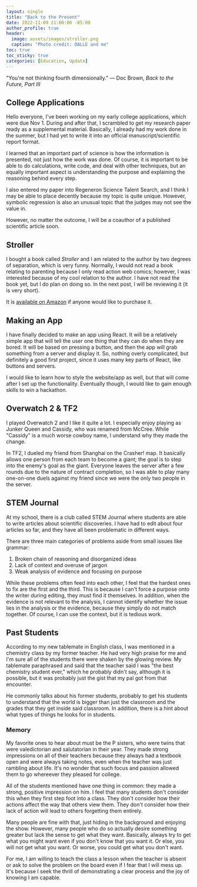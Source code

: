 ```yaml
---
layout: single
title: "Back to the Present"
date: 2022-11-09 21:00:00 -05:00
author_profile: true
header: 
  image: assets/images/stroller.png
  caption: "Photo credit: DALLE and me"
toc: true
toc_sticky: true
categories: [Education, Update]
---
```


"You're not thinking fourth dimensionally." — Doc Brown, *Back to the Future, Part III*

## College Applications
Hello everyone, I've been working on my early college applications, which were due Nov 1. During and after that, I scrambled to get my research paper ready as a supplemental material. Basically, I already had my work done in the summer, but I had yet to write it into an official manuscript/scientific report format. 

I learned that an important part of science is how the information is presented, not just how the work was done. Of course, it is important to be able to do calculations, write code, and deal with other techniques, but an equally important aspect is understanding the purpose and explaining the reasoning behind every step. 

I also entered my paper into Regeneron Science Talent Search, and I think I may be able to place decently because my topic is quite unique. However, symbolic regression is also an unusual topic that the judges may not see the value in. 

However, no matter the outcome, I will be a coauthor of a published scientific article soon. 

## Stroller
I bought a book called *Stroller* and I am related to the author by two degrees of separation, which is very funny. Normally, I would not read a book relating to parenting because I only read action web comics; however, I was interested because of my cool relation to the author. I have not read the book yet, but I do plan on doing so. In the next post, I will be reviewing it (it is very short).

It is [available on Amazon](https://a.co/d/4OnpfN4) if anyone would like to purchase it.

## Making an App
I have finally decided to make an app using React. It will be a relatively simple app that will tell the user one thing that they can do when they are bored. It will be based on pressing a button, and then the app will grab something from a server and display it. So, nothing overly complicated, but definitely a good first project, since it uses many key parts of React, like buttons and servers. 

I would like to learn how to style the website/app as well, but that will come after I set up the functionality. Eventually though, I would like to gain enough skills to win a hackathon. 

## Overwatch 2 & TF2
I played Overwatch 2 and I like it quite a lot. I especially enjoy playing as Junker Queen and Cassidy, who was renamed from McCree. While "Cassidy" is a much worse cowboy name, I understand why they made the change. 

In TF2, I dueled my friend from Shanghai on the Crasher! map. It basically allows one person from each team to become a giant; the goal is to step into the enemy's goal as the giant. Everyone leaves the server after a few rounds due to the nature of contract completion, so I was able to play many one-on-one duels against my friend since we were the only two people in the server. 

## STEM Journal 
At my school, there is a club called STEM Journal where students are able to write articles about scientific discoveries. I have had to edit about four articles so far, and they have all been problematic in different ways. 

There are three main categories of problems aside from small issues like grammar:
1. Broken chain of reasoning and disorganized ideas
2. Lack of context and overuse of jargon
3. Weak analysis of evidence and focusing on purpose

While these problems often feed into each other, I feel that the hardest ones to fix are the first and the third. This is because I can't force a purpose onto the writer during editing, they must find it themselves. In addition, when the evidence is not relevant to the analysis, I cannot identify whether the issue lies in the analysis or the evidence, because they simply do not match together. Of course, I can use the context, but it is tedious work. 

## Past Students
According to my new tablemate in English class, I was mentioned in a chemistry class by my former teacher. He had very high praise for me and I'm sure all of the students there were shaken by the glowing review. My tablemate paraphrased and said that the teacher said I was "the best chemistry student ever," which he probably didn't say, although it is possible, but it was probably just the gist that my pal got from that encounter. 

He commonly talks about his former students, probably to get his students to understand that the world is bigger than just the classroom and the grades that they get inside said classroom. In addition, there is a hint about what types of things he looks for in students. 

### Memory

My favorite ones to hear about must be the P sisters, who were twins that were valedictorian and salutatorian in their year. They made strong impressions on all of their teachers because they always had a textbook open and were always taking notes, even when the teacher was just rambling about life. It's no wonder that such focus and passion allowed them to go whereever they pleased for college. 

All of the students mentioned have one thing in common: they made a strong, positive impression on him. I feel that many students don't consider this when they first step foot into a class. They don't consider how their actions affect the way that others view them. They don't consider how their lack of action will lead to others forgetting them entirely. 

Many people are fine with that, just hiding in the background and enjoying the show. However, many people who do so actually desire something greater but lack the sense to get what they want. Basically, always try to get what you might want even if you don't know that you want it. Or else, you will not get what you want. Or worse, you could get what you don't want. 

For me, I am willing to teach the class a lesson when the teacher is absent or ask to solve the problem on the board even if I fear that I will mess up. It's because I seek the thrill of demonstrating a clear process and the joy of knowing I am capable. 